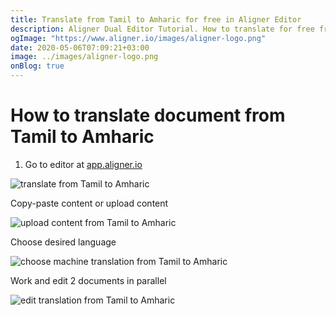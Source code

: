 ```yaml
---
title: Translate from Tamil to Amharic for free in Aligner Editor
description: Aligner Dual Editor Tutorial. How to translate for free from Tamil to Amharic. Aligner is multilingual document management platform. 
ogImage: "https://www.aligner.io/images/aligner-logo.png"
date: 2020-05-06T07:09:21+03:00
image: ../images/aligner-logo.png
onBlog: true
---
```


# How to translate document from Tamil to Amharic

1. Go to editor at [app.aligner.io](https://app.aligner.io "Aligner App web page")

![translate from Tamil to Amharic](../aligner-blank-editor.png "translate from Tamil to Amharic")

Copy-paste content or upload content

![upload content from Tamil to Amharic](../aligner-uploaded-document.png "upload content from Tamil to Amharic")

Choose desired language

![choose machine translation from Tamil to Amharic](../aligner-language-dropdown.png "choose machine translation from Tamil to Amharic")

Work and edit 2 documents in parallel

![edit translation from Tamil to Amharic](../aligner-double-sitded-editor.png "edit translation from Tamil to Amharic")

